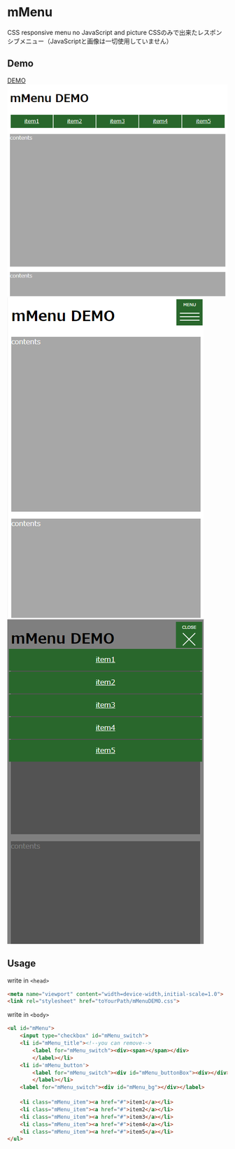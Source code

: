 # mMenu
CSS responsive menu no JavaScript and picture
CSSのみで出来たレスポンシブメニュー（JavaScriptと画像は一切使用していません）

## Demo  
[DEMO](http://mo2nabe.com/practice_css/mMenuDEMO.html)  
![demo1](https://raw.githubusercontent.com/motsu0/mMenu/master/DEMOimg/mMenu001.PNG)
![demo2](https://raw.githubusercontent.com/motsu0/mMenu/master/DEMOimg/mMenu002.PNG)
![demo3](https://raw.githubusercontent.com/motsu0/mMenu/master/DEMOimg/mMenu003.PNG)

## Usage
write in `<head>`
```html
<meta name="viewport" content="width=device-width,initial-scale=1.0">
<link rel="stylesheet" href="toYourPath/mMenuDEMO.css">
```
write in `<body>`
```html
<ul id="mMenu">
	<input type="checkbox" id="mMenu_switch">
	<li id="mMenu_title"><!--you can remove-->
		<label for="mMenu_switch"><div><span></span></div>
		</label></li>
	<li id='mMenu_button'>
		<label for="mMenu_switch"><div id="mMenu_buttonBox"><div></div></div>
		</label></li>
	<label for="mMenu_switch"><div id="mMenu_bg"></div></label>
	
	<li class="mMenu_item"><a href="#">item1</a></li>
	<li class="mMenu_item"><a href="#">item2</a></li>
	<li class="mMenu_item"><a href="#">item3</a></li>
	<li class="mMenu_item"><a href="#">item4</a></li>
	<li class="mMenu_item"><a href="#">item5</a></li>
</ul>
```
